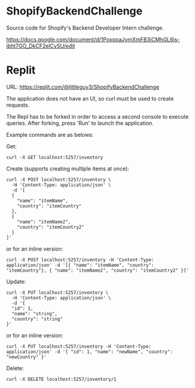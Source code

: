 # ShopifyBackendChallenge
Source code for Shopify's Backend Developer Intern challenge.

https://docs.google.com/document/d/1PoxpoaJymXmFB3iCMhGL6js-ibht7GO_DkCF2elCySU/edit

# Replit
URL: https://replit.com/@littleguy3/ShopifyBackendChallenge

The application does not have an UI, so curl must be used to create requests.

The Repl has to be forked in order to access a second console to execute queries. After forking, press 'Run' to launch the application.

Example commands are as belows:

Get:
```
curl -X GET localhost:5257/inventory
```

Create (supports creating multiple items at once):
```
curl -X POST localhost:5257/inventory \
  -H 'Content-Type: application/json' \
  -d '[
  {
    "name": "itemName",
    "country": "itemCountry"
  },
  {
    "name": "itemName2",
    "country": "itemCountry2"
  }
]'
```
or for an inline version:
```
curl -X POST localhost:5257/inventory -H 'Content-Type: application/json' -d '[{ "name": "itemName", "country": "itemCountry"}, { "name": "itemName2", "country": "itemCountry2" }]'
```

Update:
```
curl -X PUT localhost:5257/inventory \
  -H 'Content-Type: application/json' \
  -d '{
  "id": 1,
  "name": "string",
  "country": "string"
}'
```
or for an inline version:
```
curl -X PUT localhost:5257/inventory -H 'Content-Type: application/json' -d '{ "id": 1, "name": "newName", "country": "newCountry" }'
```

Delete:
```
curl -X DELETE localhost:5257/inventory/1
```
